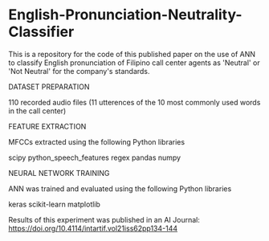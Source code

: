 # English-Pronunciation-Neutrality-Classifier
This is a repository for the code of this published paper on the use of ANN to classify English pronunciation of Filipino call center agents as 'Neutral' or 'Not Neutral' for the company's standards.

DATASET PREPARATION

110 recorded audio files (11 utterences of the 10 most commonly used words in the call center)

FEATURE EXTRACTION

MFCCs extracted using the following Python libraries

scipy
python_speech_features
regex
pandas
numpy

NEURAL NETWORK TRAINING

ANN was trained and evaluated using the following Python libraries

keras
scikit-learn
matplotlib

Results of this experiment was published in an AI Journal: https://doi.org/10.4114/intartif.vol21iss62pp134-144

